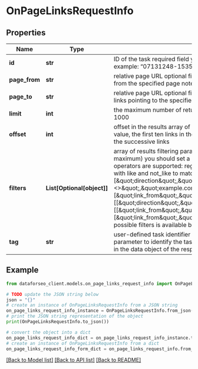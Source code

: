 # OnPageLinksRequestInfo


## Properties

Name | Type | Description | Notes
------------ | ------------- | ------------- | -------------
**id** | **str** | ID of the task required field you can get this ID in the response of the Task POST endpoint example: “07131248-1535-0216-1000-17384017ad04” | [optional] 
**page_from** | **str** | relative page URL optional field if you use this field, the API response will contain only links from the specified page note that in this field you can specify relative URLs only | [optional] 
**page_to** | **str** | relative page URL optional field if you use this field, the API response will contain only internal links pointing to the specified page note that in this field you can specify relative URLs only | [optional] 
**limit** | **int** | the maximum number of returned links optional field default value: 100 maximum value: 1000 | [optional] 
**offset** | **int** | offset in the results array of returned links optional field default value: 0 if you specify the 10 value, the first ten links in the results array will be omitted and the data will be provided for the successive links | [optional] 
**filters** | **List[Optional[object]]** | array of results filtering parameters optional field you can add several filters at once (8 filters maximum) you should set a logical operator and, or between the conditions the following operators are supported: regex, &#x3D;, &lt;&gt;, in, not_in, like, not_like you can use the % operator with like and not_like to match any string of zero or more characters example: [\&quot;direction\&quot;,\&quot;&#x3D;\&quot;,\&quot;external\&quot;] [[\&quot;domain_to\&quot;,\&quot;&lt;&gt;\&quot;,\&quot;example.com\&quot;], \&quot;and\&quot;, [\&quot;link_from\&quot;,\&quot;not_like\&quot;,\&quot;%example.com/blog%\&quot;]] [[\&quot;direction\&quot;,\&quot;&#x3D;\&quot;,\&quot;external\&quot;], \&quot;and\&quot;, [[\&quot;link_from\&quot;,\&quot;like\&quot;,\&quot;%example.com/blog%\&quot;],\&quot;or\&quot;,[\&quot;link_from\&quot;,\&quot;like\&quot;,\&quot;%example.com/help%\&quot;]]] The full list of possible filters is available by this link. | [optional] 
**tag** | **str** | user-defined task identifier optional field the character limit is 255 you can use this parameter to identify the task and match it with the result you will find the specified tag value in the data object of the response | [optional] 

## Example

```python
from dataforseo_client.models.on_page_links_request_info import OnPageLinksRequestInfo

# TODO update the JSON string below
json = "{}"
# create an instance of OnPageLinksRequestInfo from a JSON string
on_page_links_request_info_instance = OnPageLinksRequestInfo.from_json(json)
# print the JSON string representation of the object
print(OnPageLinksRequestInfo.to_json())

# convert the object into a dict
on_page_links_request_info_dict = on_page_links_request_info_instance.to_dict()
# create an instance of OnPageLinksRequestInfo from a dict
on_page_links_request_info_form_dict = on_page_links_request_info.from_dict(on_page_links_request_info_dict)
```
[[Back to Model list]](../README.md#documentation-for-models) [[Back to API list]](../README.md#documentation-for-api-endpoints) [[Back to README]](../README.md)


